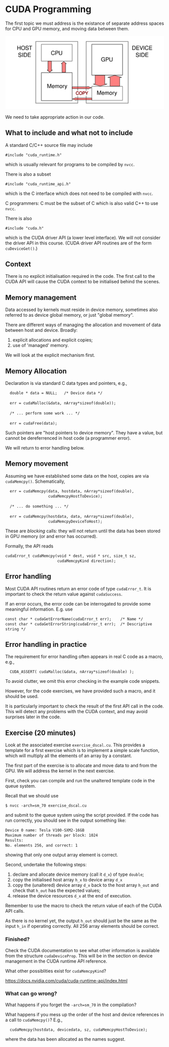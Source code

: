 # CUDA Programming

The first topic we must address is the existance of separate address
spaces for CPU and GPU memory, and moving data between them.

![Schematic of host/device memories](../images/ks-schematic-memory-transfer.svg)


We need to take appropriate action in our code.


## What to include and what not to include

A standard C/C++ source file may include
```
#include "cuda_runtime.h"
```
which is usually relevant for programs to be compiled by `nvcc`.


There is also a subset
```
#include "cuda_runtime_api.h"
```
which is the C interface which does not need to be compiled with `nvcc`.

C programmers: C must be the subset of C which is also valid C++ to
use `nvcc`.


There is also
```
#include "cuda.h"
```
which is the CUDA driver API (a lower level interface). We will not
consider the driver API in this course. (CUDA driver API routines
are of the form `cuDeviceGet()`.)

## Context

There is no explicit initialisation required in the code. The first
call to the CUDA API will cause the CUDA context to be initialised
behind the scenes.



## Memory management

Data accessed by kernels must reside in device memory, sometimes also
referred to as device global memory, or just "global memory".

There are different ways of managing the allocation and movement
of data between host and device. Broadly:

1. explicit allocations and explicit copies;
2. use of 'managed' memory.

We will look at the explicit mechanism first.


## Memory Allocation

Declaration is via standard C data types and pointers, e.g.,

```
  double * data = NULL;   /* Device data */

  err = cudaMalloc(&data, nArray*sizeof(double));

  /* ... perform some work ... */

  err = cudaFree(data);
```

Such pointers are "host pointers to device memory". They have a value,
but cannot be dereferrenced in host code (a programmer error).

We will return to error handling below.

## Memory movement

Assuming we have established some data on the host, copies are
via `cudaMemcpy()`. Schematically,
```
  err = cudaMemcpy(data, hostdata, nArray*sizeof(double),
                   cudaMemcpyHostToDevice);

  /* ... do something ... */

  err = cudaMemcpy(hostdata, data, nArray*sizeof(double),
                   cudaMemcpyDeviceToHost);
```

These are *blocking* calls: they will not return until the data has been
stored in GPU memory (or and error has occurred).

Formally, the API reads
```
cudaError_t cudaMemcpy(void * dest, void * src, size_t sz,
                       cudaMemcpyKind direction);
```

## Error handling

Most CUDA API routines return an error code of type `cudaError_t`.
It is important to check the return value against `cudaSuccess`.

If an error occurs, the error code can be interrogated to provide
some meaningful information. E.g. use
```
const char * cudaGetErrorName(cudaError_t err);    /* Name */
const char * cudaGetErrorString(cudaError_t err);  /* Descriptive string */
```

## Error handling in practice

The requirement for error handling often appears in real C code
as a macro, e.g.,
```
  CUDA_ASSERT( cudaMalloc(&data, nArray*sizeof(double) );
```

To avoid clutter, we omit this error checking in the example
code snippets.

However, for the code exercises, we have provided such a macro, and
it should be used.

It is particularly important to check the result of the first API
call in the code. This will detect any problems with the CUDA
context, and may avoid surprises later in the code.


## Exercise (20 minutes)

Look at the associated exercise `exercise_dscal.cu`. This provides a template
for a first exercise which is to implement a simple scale function,
which will multiply all the elements of an array by a constant.

The first part of the exercise is to allocate and move data to and
from the GPU. We will address the kernel in the next exercise.

First, check you can compile and run the unaltered template code in
the queue system.

Recall that we should use
```
$ nvcc -arch=sm_70 exercise_dscal.cu
```
and submit to the queue system using the script provided. If the code has run
correctly, you should see in the output something like:
```
Device 0 name: Tesla V100-SXM2-16GB
Maximum number of threads per block: 1024
Results:
No. elements 256, and correct: 1
```
showing that only one output array element is correct.

Second, undertake the following steps:

1. declare and allocate device memory (call it `d_x`) of type `double`;
2. copy the initialised host array `h_x` to device array `d_x`
3. copy the (unaltered) device array `d_x` back to the host array `h_out`
    and check that `h_out` has the expected values;
4. release the device resources `d_x` at the end of execution.

Remember to use the macro to check the return value of each of the CUDA
API calls.

As there is no kernel yet, the output `h_out` should just be the same
as the input `h_in` if operating correctly. All 256 array elements
should be correct.

### Finished?

Check the CUDA documentation to see what other information is available
from the structure `cudaDeviceProp`. This will be in the section on
device management in the CUDA runtime API reference.

What other possiblities exist for `cudaMemcpyKind`?

https://docs.nvidia.com/cuda/cuda-runtime-api/index.html

### What can go wrong?

What happens if you forget the `-arch=sm_70` in the compilation?

What happens if you mess up the order of the host and device references in
a call to `cudaMemcpy()`? E.g.,
```
  cudaMemcpy(hostdata, devicedata, sz, cudaMemcpyHostToDevice);
```
where the data has been allocated as the names suggest.

